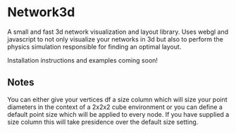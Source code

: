 # Network3d

A small and fast 3d network visualization and layout library. Uses webgl and javascript to not only visualize your networks in 3d but also to perform the physics simulation responsible for finding an optimal layout. 

Installation instructions and examples coming soon!


## Notes

You can either give your vertices df a size column which will size your point diameters in the context of a 2x2x2 cube environment or you can define a default point size which will be applied to every node. If you have supplied a size column this will take presidence over the default size setting. 
